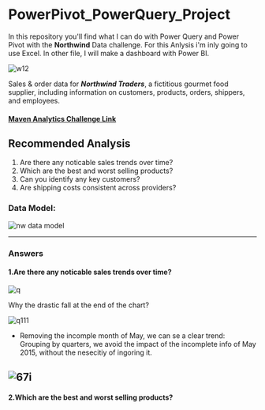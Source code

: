 # PowerPivot_PowerQuery_Project
In this repository you'll find what I can do with Power Query and Power Pivot with the **Northwind** Data challenge. For this Anlysis i'm inly going to use Excel. In other file, I will make a dashboard with Power BI. 


![w12](https://github.com/mfernandezcean/PowerPivot_PowerQuery_Project/assets/105746149/a3ffb3f3-17be-4c9d-94d4-058d872af0b6)


Sales & order data for ***Northwind Traders***, a fictitious gourmet food supplier, including information on customers, products, orders, shippers, and employees.

#### [Maven Analytics Challenge Link](https://app.mavenanalytics.io/datasets)

## Recommended Analysis
 1.   Are there any noticable sales trends over time?
 2.   Which are the best and worst selling products?
 3.  Can you identify any key customers?
 4.   Are shipping costs consistent across providers?

### Data Model:

![nw data model](https://github.com/mfernandezcean/PowerPivot_PowerQuery_Project/assets/105746149/48cd929a-b8a4-4420-a668-58a5fad15861)

---
### Answers 
#### 1.Are there any noticable sales trends over time?

![q](https://github.com/mfernandezcean/PowerPivot_PowerQuery_Project/assets/105746149/40fa08fa-bddd-4ae1-9cf0-c45fde8cf9c5)

Why the drastic fall at the end of the chart?

![q111](https://github.com/mfernandezcean/PowerPivot_PowerQuery_Project/assets/105746149/a1f033bd-4888-4ba9-8de3-f0224ad20bb6)

 - Removing the incomple month of May, we can se a clear trend: Grouping by quarters, we avoid the impact of the incomplete info of May 2015, without the nesecitiy of ingoring it.


![67i](https://github.com/mfernandezcean/PowerPivot_PowerQuery_Project/assets/105746149/05200185-bba0-4e26-9d32-66165b0334af)
---
#### 2.Which are the best and worst selling products?
